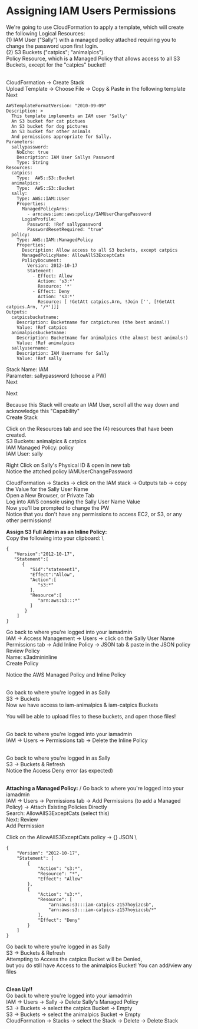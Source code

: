 # Assigning IAM Users Permissions

We're going to use CloudFormation to apply a template, which will create the following Logical Resources:\
(1) IAM User ("Sally") with a managed policy attached requiring you to change the password upon first login. \
(2) S3 Buckets ("catpics"; "animalpics"). \
Policy Resource, which is a Managed Policy that allows access to all S3 Buckets, except for the "catpics" bucket!

\
CloudFormation → Create Stack \
Upload Template → Choose File → Copy & Paste in the following template \
Next

```
AWSTemplateFormatVersion: "2010-09-09"
Description: >
  This template implements an IAM user 'Sally'
  An S3 bucket for cat pictues
  An S3 bucket for dog pictures
  An S3 bucket for other animals
  And permissions appropriate for Sally.
Parameters:
  sallypassword:
    NoEcho: true
    Description: IAM User Sallys Password
    Type: String
Resources:
  catpics:
    Type:  AWS::S3::Bucket
  animalpics:
    Type:  AWS::S3::Bucket
  sally:
    Type: AWS::IAM::User
    Properties:
      ManagedPolicyArns:
        - arn:aws:iam::aws:policy/IAMUserChangePassword
      LoginProfile:
        Password: !Ref sallypassword
        PasswordResetRequired: "true"
  policy:
    Type: AWS::IAM::ManagedPolicy
    Properties: 
      Description: Allow access to all S3 buckets, except catpics
      ManagedPolicyName: AllowAllS3ExceptCats
      PolicyDocument: 
        Version: 2012-10-17
        Statement:
          - Effect: Allow
            Action: 's3:*'
            Resource: '*' 
          - Effect: Deny
            Action: 's3:*'
            Resource: [ !GetAtt catpics.Arn, !Join ['', [!GetAtt catpics.Arn, '/*']]]
Outputs:
  catpicsbucketname:
    Description: Bucketname for catpictures (the best animal!)
    Value: !Ref catpics
  animalpicsbucketname:
    Description: Bucketname for animalpics (the almost best animals!)
    Value: !Ref animalpics
  sallyusername:
    Description: IAM Username for Sally
    Value: !Ref sally
```

Stack Name: IAM \
Parameter: sallypassword (choose a PW) \
Next

Next

Because this Stack will create an IAM User, scroll all the way down and acknowledge this "Capability" \
Create Stack

Click on the Resources tab and see the (4) resources that have been created. \
S3 Buckets: animalpics & catpics \
IAM Managed Policy: policy \
IAM User: sally

Right Click on Sally's Physical ID & open in new tab \
Notice the attched policy IAMUserChangePassword

CloudFormation → Stacks → click on the IAM stack → Outputs tab → copy the Value for the Sally User Name \
Open a New Browser, or Private Tab \
Log into AWS console using the Sally User Name Value \
Now you'll be prompted to change the PW \
Notice that you don't have any permissions to access EC2, or S3, or any other permissions!

**Assign S3 Full Admin as an Inline Policy:** \
Copy the following into your clipboard: \
```
{
   "Version":"2012-10-17",
   "Statement":[
      {
         "Sid":"statement1",
         "Effect":"Allow",
         "Action":[
            "s3:*"
         ],
         "Resource":[
            "arn:aws:s3:::*"
         ]
       }
    ]
} 
```

Go back to where you're logged into your iamadmin \
IAM → Access Management → Users → click on the Sally User Name \
Permissions tab → Add Inline Policy → JSON tab & paste in the JSON policy \
Review Policy \
Name: s3admininline \
Create Policy

Notice the AWS Managed Policy and Inline Policy

\
Go back to where you're logged in as Sally \
S3 → Buckets \
Now we have access to iam-animalpics & iam-catpics Buckets

You will be able to upload files to these buckets, and open those files!

\
Go back to where you're logged into your iamadmin \
IAM → Users → Permissions tab → Delete the Inline Policy

\
Go back to where you're logged in as Sally \
S3 → Buckets & Refresh \
Notice the Access Deny error (as expected)

\
**Attaching a Managed Policy:** /
Go back to where you're logged into your iamadmin \
IAM → Users → Permissions tab → Add Permissions (to add a Managed Policy) → Attach Existing Policies Directly \
Search: AllowAllS3ExceptCats (select this) \
Next: Review \
Add Permission

Click on the AllowAllS3ExceptCats policy → {} JSON \
```
{
    "Version": "2012-10-17",
    "Statement": [
        {
            "Action": "s3:*",
            "Resource": "*",
            "Effect": "Allow"
        },
        {
            "Action": "s3:*",
            "Resource": [
                "arn:aws:s3:::iam-catpics-z157hoyizcsb",
                "arn:aws:s3:::iam-catpics-z157hoyizcsb/*"
            ],
            "Effect": "Deny"
        }
    ]
} 
```

Go back to where you're logged in as Sally \
S3 → Buckets & Refresh \
Attempting to Access the catpics Bucket will be Denied, \
but you do still have Access to the animalpics Bucket! You can add/view any files

\
**Clean Up!!** \
Go back to where you're logged into your iamadmin \
IAM → Users → Sally → Delete Sally's Managed Policy \
S3 → Buckets → select the catpics Bucket → Empty \
S3 → Buckets → select the animalpics Bucket → Empty \
CloudFormation → Stacks → select the Stack → Delete → Delete Stack
